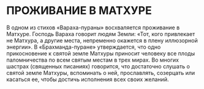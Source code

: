 # ПРОЖИВАНИЕ В МАТХУРЕ

В одном из стихов «Вараха-пураны» восхваляется проживание в Матхуре. Господь Вараха говорит людям Земли: «Тот, кого привлекает не Матхура, а другие места, непременно окажется в плену иллюзорной энергии». В «Брахманда-пуране» утверждается, что одно прикосновение к святой земле Матхуры приносит человеку все плоды паломничества по всем святым местам в трех мирах. Во многих шастрах (священных писаниях) говорится, что достаточно слушать о святой земле Матхуры, вспоминать о ней, прославлять, созерцать или касаться ее, чтобы достичь исполнения всех своих желаний.
